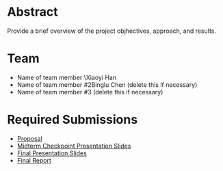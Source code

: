 # Abstract

Provide a brief overview of the project objhectives, approach, and results.

# Team

* Name of team member \Xiaoyi Han
* Name of team member \#2Binglu Chen (delete this if necessary)
* Name of team member \#3 (delete this if necessary)

# Required Submissions

* [Proposal](proposal)
* [Midterm Checkpoint Presentation Slides](http://)
* [Final Presentation Slides](http://)
* [Final Report](report)
